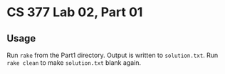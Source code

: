 # CS 377 Lab 02, Part 01

## Usage

Run `rake` from the Part1 directory. Output is written to `solution.txt`.
Run `rake clean` to make `solution.txt` blank again.
